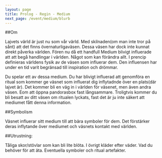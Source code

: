 ```yaml
---
layout: page
title: Prolog - Regin - Medium
next_page: /event/medium/blurb
---
```


##Om

Lajvets värld är just nu som vår värld. Med skilnaden(om man inte tror på sånt) att det finns övernaturligaväsen. Dessa väsen har dock inte kunnat direkt påverka världen. Fören nu då ett handfull Medium blivigt influerade att att begå handlingar i världen. Något som kan förändra allt.
I prencip definieras världens fysik av de väsen som influerar dem. Den influensen har under en tid varit begränsad till inspiration och drömmar. 

Du spelar ett av dessa medium. Du har blivigt influerad att genomföra en ritual som kommer ge väsnet som influerat dig inflytadnde över en plats(där lajvet är). Det kommer bli en väg in i världen för väsenet, men även andra väsen. Eom att öppna pandorasbox fast långsammare. Troligtvis kommer du bli besatt av ditt väsen om ritualen lyckats, fast det är ju inte säkert att mediumet fått denna information. 

##Symbolism

Väsnet influerar sitt medium till att bära symboler för dem. Det förstärker deras inflytande över mediumet och väsnets kontakt med världen.

##Utrustning: 

Tåliga skor/stövlar som kan bli lite blöta. I övrigt kläder efter väder. Vad du behöver för att äta. Eventuella symboler och ritual artefakter.



